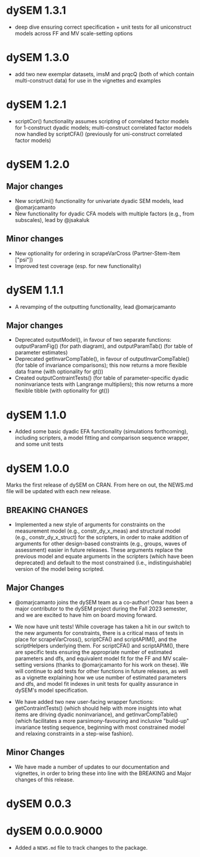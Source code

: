 # dySEM 1.3.1

* deep dive ensuring correct specification + unit tests for all uniconstruct models across FF and MV scale-setting options

# dySEM 1.3.0

* add two new exemplar datasets, imsM and prqcQ (both of which contain multi-construct data) for use in the vignettes and examples

# dySEM 1.2.1

* scriptCor() functionality assumes scripting of correlated factor models for 1-construct dyadic models; multi-construct correlated factor models now handled by scriptCFA() (previously for uni-construct correlated factor models)

# dySEM 1.2.0

## Major changes

* New scriptUni() functionality for univariate dyadic SEM models, lead @omarjcamanto
* New functionality for dyadic CFA models with multiple factors (e.g., from subscales), lead by @jsakaluk

## Minor changes

* New optionality for ordering in scrapeVarCross (Partner-Stem-Item ["psi"])
* Improved test coverage (esp. for new functionality)

# dySEM 1.1.1

* A revamping of the outputting functionality, lead @omarjcamanto

## Major changes

* Deprecated outputModel(), in favour of two separate functions: outputParamFig() (for path diagram), and outputParamTab() (for table of parameter estimates)
* Deprecated getInvarCompTable(), in favour of outputInvarCompTable() (for table of invariance comparisons); this now returns a more flexible data frame (with optionality for gt())
* Created outputContraintTests() (for table of parameter-specific dyadic noninvariance tests with Langrange multipliers); this now returns a more flexible tibble (with optionality for gt())

# dySEM 1.1.0

* Added some basic dyadic EFA functionality (simulations forthcoming), including scripters,  a model fitting and comparison sequence wrapper, and some unit tests

# dySEM 1.0.0

Marks the first release of dySEM on CRAN. From here on out, the NEWS.md file will be updated with each new release.

## BREAKING CHANGES

* Implemented a new style of arguments for constraints on the measurement model (e.g., constr_dy_x_meas) and structural model (e.g., constr_dy_x_struct) for the scripters, in order to make addition of arguments for other design-based constraints (e.g., groups, waves of assessment) easier in future releases. These arguments replace the previous model and equate arguments in the scripters (which have been deprecated) and default to the most constrained (i.e., indistinguishable) version of the model being scripted.

## Major Changes

* @omarjcamanto joins the dySEM team as a co-author! Omar has been a major contributor to the dySEM project during the Fall 2023 semester, and we are excited to have him on board moving forward.

* We now have unit tests! While coverage has taken a hit in our switch to the new arguments for constraints, there is a critical mass of tests in place for scrapeVarCross(), scriptCFA() and scriptAPIM(), and the scriptHelpers underlying them. For scriptCFA() and scriptAPIM(), there are specific tests ensuring the appropriate number of estimated parameters and dfs, and equivalent model fit for the FF and MV scale-setting versions (thanks to @omarjcamanto for his work on these). We will continue to add tests for other functions in future releases, as well as a vignette explaining how we use number of estimated parameters and dfs, and model fit indexes in unit tests for quality assurance in dySEM's model specification.

* We have added two new user-facing wrapper functions: getContraintTests() (which should help with more insights into what items are driving dyadic noninvariance), and getInvarCompTable() (which facilitates a more parsimony-favouring and inclusive "build-up" invariance testing sequence, beginning with most constrained model and relaxing constraints in a step-wise fashion).

## Minor Changes

* We have made a number of updates to our documentation and vignettes, in order to bring these into line with the BREAKING and Major changes of this release.

# dySEM 0.0.3

# dySEM 0.0.0.9000

* Added a `NEWS.md` file to track changes to the package.
